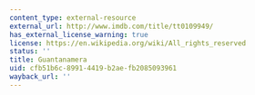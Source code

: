 ```yaml
---
content_type: external-resource
external_url: http://www.imdb.com/title/tt0109949/
has_external_license_warning: true
license: https://en.wikipedia.org/wiki/All_rights_reserved
status: ''
title: Guantanamera
uid: cfb51b6c-8991-4419-b2ae-fb2085093961
wayback_url: ''
---
```

